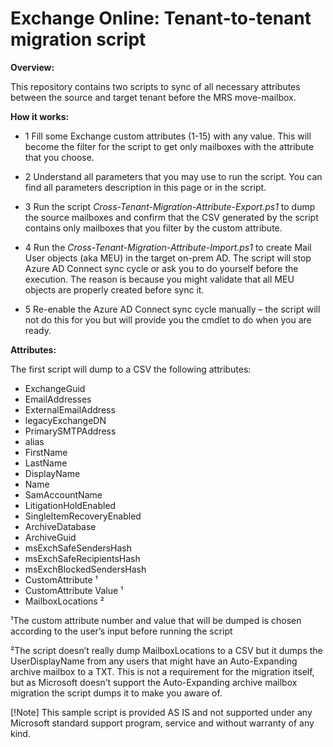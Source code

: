 # Exchange Online: Tenant-to-tenant migration script

**Overview:**

This repository contains two scripts to sync of all necessary attributes between the source and target tenant before the MRS move-mailbox.

**How it works:**

- 1 Fill some Exchange custom attributes (1-15) with any value. This will become the filter for the script to get only mailboxes with the attribute that you choose.

- 2 Understand all parameters that you may use to run the script. You can find all parameters description in this page or in the script.

- 3 Run the script *Cross-Tenant-Migration-Attribute-Export.ps1* to dump the source mailboxes and confirm that the CSV generated by the script contains only mailboxes that you filter by the custom attribute.

- 4 Run the *Cross-Tenant-Migration-Attribute-Import.ps1* to create Mail User objects (aka MEU) in the target on-prem AD. The script will stop Azure AD Connect sync cycle or ask you to do yourself before the execution. The reason is because you might validate that all MEU objects are properly created before sync it.

- 5 Re-enable the Azure AD Connect sync cycle manually – the script will not do this for you but will provide you the cmdlet to do when you are ready. 

**Attributes:**

The first script will dump to a CSV the following attributes:

- ExchangeGuid
- EmailAddresses
- ExternalEmailAddress
- legacyExchangeDN
- PrimarySMTPAddress
- alias
- FirstName
- LastName
- DisplayName
- Name
- SamAccountName
- LitigationHoldEnabled
- SingleItemRecoveryEnabled
- ArchiveDatabase
- ArchiveGuid
- msExchSafeSendersHash
- msExchSafeRecipientsHash
- msExchBlockedSendersHash
- CustomAttribute ¹
- CustomAttribute Value ¹
- MailboxLocations ²

¹The custom attribute number and value that will be dumped is chosen according to the user’s input before running the script

²The script doesn’t really dump MailboxLocations to a CSV but it dumps the UserDisplayName from any users that might have an Auto-Expanding archive mailbox to a TXT. This is not a requirement for the migration itself, but as Microsoft doesn’t support the Auto-Expanding archive mailbox migration the script dumps it to make you aware of. 

[!Note] This sample script is provided AS IS and not supported under any Microsoft standard support program, service and without warranty of any kind.
